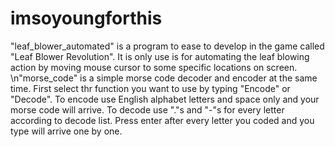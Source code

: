 # imsoyoungforthis

"leaf_blower_automated" is a program to ease to develop in the game called "Leaf Blower Revolution". It is only use is for automating the leaf blowing action by moving mouse cursor to some specific locations on screen.
\n"morse_code" is a simple morse code decoder and encoder at the same time. First select thr function you want to use by typing "Encode" or "Decode". To encode use English alphabet letters and space only and your morse code will arrive. To decode use "."s and "-"s for every letter according to decode list. Press enter after every letter you coded and you type will arrive one by one.
